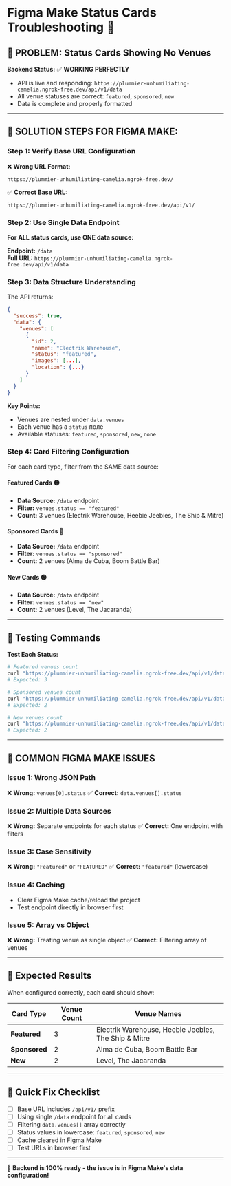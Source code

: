 # Figma Make Status Cards Troubleshooting 🎯

## 🚨 **PROBLEM**: Status Cards Showing No Venues

**Backend Status:** ✅ **WORKING PERFECTLY**
- API is live and responding: `https://plummier-unhumiliating-camelia.ngrok-free.dev/api/v1/data`
- All venue statuses are correct: `featured`, `sponsored`, `new`
- Data is complete and properly formatted

---

## 🔧 **SOLUTION STEPS FOR FIGMA MAKE:**

### **Step 1: Verify Base URL Configuration**

❌ **Wrong URL Format:**
```
https://plummier-unhumiliating-camelia.ngrok-free.dev/
```

✅ **Correct Base URL:**
```
https://plummier-unhumiliating-camelia.ngrok-free.dev/api/v1/
```

### **Step 2: Use Single Data Endpoint**

**For ALL status cards, use ONE data source:**

**Endpoint:** `/data`  
**Full URL:** `https://plummier-unhumiliating-camelia.ngrok-free.dev/api/v1/data`

### **Step 3: Data Structure Understanding**

The API returns:
```json
{
  "success": true,
  "data": {
    "venues": [
      {
        "id": 2,
        "name": "Electrik Warehouse",
        "status": "featured",
        "images": [...],
        "location": {...}
      }
    ]
  }
}
```

**Key Points:**
- Venues are nested under `data.venues`
- Each venue has a `status` поле
- Available statuses: `featured`, `sponsored`, `new`, `none`

### **Step 4: Card Filtering Configuration**

For each card type, filter from the SAME data source:

#### **Featured Cards** 🟡
- **Data Source:** `/data` endpoint
- **Filter:** `venues.status == "featured"`
- **Count:** 3 venues (Electrik Warehouse, Heebie Jeebies, The Ship & Mitre)

#### **Sponsored Cards** 🔵
- **Data Source:** `/data` endpoint  
- **Filter:** `venues.status == "sponsored"`
- **Count:** 2 venues (Alma de Cuba, Boom Battle Bar)

#### **New Cards** 🟢
- **Data Source:** `/data` endpoint
- **Filter:** `venues.status == "new"`
- **Count:** 2 venues (Level, The Jacaranda)

---

## 🧪 **Testing Commands**

**Test Each Status:**

```bash
# Featured venues count
curl "https://plummier-unhumiliating-camelia.ngrok-free.dev/api/v1/data" | grep '"status":"featured"' | wc -l
# Expected: 3

# Sponsored venues count  
curl "https://plummier-unhumiliating-camelia.ngrok-free.dev/api/v1/data" | grep '"status":"sponsored"' | wc -l
# Expected: 2

# New venues count
curl "https://plummier-unhumiliating-camelia.ngrok-free.dev/api/v1/data" | grep '"status":"new"' | wc -l
# Expected: 2
```

---

## 🚨 **COMMON FIGMA MAKE ISSUES**

### **Issue 1: Wrong JSON Path**
❌ **Wrong:** `venues[0].status`
✅ **Correct:** `data.venues[].status`

### **Issue 2: Multiple Data Sources**
❌ **Wrong:** Separate endpoints for each status
✅ **Correct:** One endpoint with filters

### **Issue 3: Case Sensitivity**
❌ **Wrong:** `"Featured"` or `"FEATURED"`
✅ **Correct:** `"featured"` (lowercase)

### **Issue 4: Caching**
- Clear Figma Make cache/reload the project
- Test endpoint directly in browser first

### **Issue 5: Array vs Object**
❌ **Wrong:** Treating venue as single object
✅ **Correct:** Filtering array of venues

---

## 💯 **Expected Results**

When configured correctly, each card should show:

| Card Type | Venue Count | Venue Names |
|-----------|-------------|-------------|
| **Featured** | 3 | Electrik Warehouse, Heebie Jeebies, The Ship & Mitre |
| **Sponsored** | 2 | Alma de Cuba, Boom Battle Bar |
| **New** | 2 | Level, The Jacaranda |

---

## 🎯 **Quick Fix Checklist**

- [ ] Base URL includes `/api/v1/` prefix
- [ ] Using single `/data` endpoint for all cards
- [ ] Filtering `data.venues[]` array correctly
- [ ] Status values in lowercase: `featured`, `sponsored`, `new`
- [ ] Cache cleared in Figma Make
- [ ] Test URLs in browser first

---

**🚀 Backend is 100% ready - the issue is in Figma Make's data configuration!**
